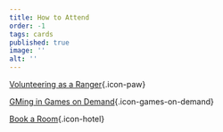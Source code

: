 ```yaml
---
title: How to Attend
order: -1
tags: cards
published: true
image: ''
alt: ''
---
```


[Volunteering as a Ranger](https://www.bigbadcon.com/rangers/){.icon-paw}

[GMing in Games on Demand](https://www.bigbadcon.com/games-on-demand/){.icon-games-on-demand}

[Book a Room](https://www.bigbadcon.com/hotel/){.icon-hotel}

<!--Sign up to attend Big Bad Con!

[Buy a Badge](/buy-a-badge){.icon-badge}

[Book a Room](https://www.hyatt.com/en-US/group-booking/SFOBU/G-BBC3){.icon-hotel}

[Hotel](/hotel){.icon-hotel}

[Exhibitors](/exhibitor-information){.icon-booth}

[Program](/images/03-new_bigbadcon_program_10-09.pdf){.icon-book}

[FAQ](/faq){.icon-faq}-->
